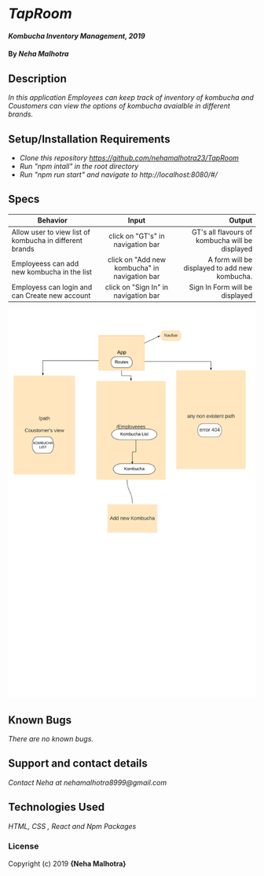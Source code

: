 # _TapRoom_

#### _Kombucha Inventory Management, 2019_

#### By _**Neha Malhotra**_

## Description

_In this application Employees can keep track of inventory of kombucha and Coustomers can view the options of kombucha avaialble in different brands._

## Setup/Installation Requirements

* _Clone this repository https://github.com/nehamalhotra23/TapRoom_
* _Run "npm intall" in the root directory_
* _Run "npm run start" and navigate to  http://localhost:8080/#/_

## Specs
| Behavior | Input | Output |
| ------------- |:-------------:| -----:|
| Allow user to view list of kombucha in different brands  |  click on "GT's" in navigation bar |  GT's all flavours of kombucha will be displayed |
| Employeess can add new kombucha in the list |  click on "Add new kombucha" in navigation bar |A form will be displayed to add new kombucha.|
| Employess can login and can Create new account | click on "Sign In" in navigation bar  | Sign In Form will be displayed |

![Diagram](./image.png)
## Known Bugs

_There are no known bugs._

## Support and contact details

_Contact Neha at nehamalhotra8999@gmail.com_

## Technologies Used

_HTML, CSS , React and Npm Packages_

### License

Copyright (c) 2019 **{Neha Malhotra}**
